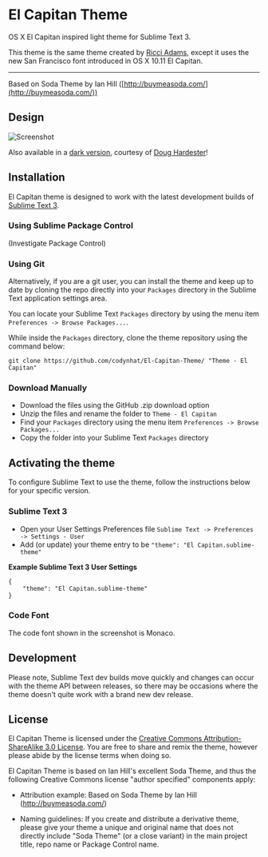 # El Capitan Theme

OS X El Capitan inspired light theme for Sublime Text 3.

This theme is the same theme created by [Ricci Adams](https://github.com/iccir), except it uses the new San Francisco font introduced in OS X 10.11 El Capitan.

---

Based on Soda Theme by Ian Hill ([http://buymeasoda.com/](http://buymeasoda.com/))

## Design

![Screenshot](https://raw.githubusercontent.com/wiki/iccir/El-Capitan-Theme/Screenshot.png)

Also available in a [dark version](https://github.com/r3volution11/El-Capitan-Theme), courtesy of [Doug Hardester](https://github.com/r3volution11)!

## Installation

El Capitan theme is designed to work with the latest development builds of [Sublime Text 3](http://www.sublimetext.com/3dev).

### Using Sublime Package Control

(Investigate Package Control)
<!--If you are using Will Bond's excellent [Sublime Package Control](http://wbond.net/sublime_packages/package_control), you can easily install Soda Theme via the `Package Control: Install Package` menu item. The Soda Theme package is listed as `Theme - Soda` in the packages list.-->

### Using Git

Alternatively, if you are a git user, you can install the theme and keep up to date by cloning the repo directly into your `Packages` directory in the Sublime Text application settings area.

You can locate your Sublime Text `Packages` directory by using the menu item `Preferences -> Browse Packages...`.

While inside the `Packages` directory, clone the theme repository using the command below:

    git clone https://github.com/codynhat/El-Capitan-Theme/ "Theme - El Capitan"

### Download Manually

* Download the files using the GitHub .zip download option
* Unzip the files and rename the folder to `Theme - El Capitan`
* Find your `Packages` directory using the menu item  `Preferences -> Browse Packages...`
* Copy the folder into your Sublime Text `Packages` directory

## Activating the theme

To configure Sublime Text to use the theme, follow the instructions below for your specific version.

### Sublime Text 3

* Open your User Settings Preferences file `Sublime Text -> Preferences -> Settings - User`
* Add (or update) your theme entry to be `"theme": "El Capitan.sublime-theme"`

**Example Sublime Text 3 User Settings**

    {
        "theme": "El Capitan.sublime-theme"
    }


### Code Font

The code font shown in the screenshot is Monaco.

## Development

Please note, Sublime Text dev builds move quickly and changes can occur with the theme API between releases, so there may be occasions where the theme doesn't quite work with a brand new dev release.

## License

El Capitan Theme is licensed under the [Creative Commons Attribution-ShareAlike 3.0 License](http://creativecommons.org/licenses/by-sa/3.0/). You are free to share and remix the theme, however please abide by the license terms when doing so.

El Capitan Theme is based on Ian Hill's excellent Soda Theme, and thus the following Creative Commons license "author specified" components apply:

* Attribution example: Based on Soda Theme by Ian Hill (http://buymeasoda.com/)

* Naming guidelines: If you create and distribute a derivative theme, please give your theme a unique and original name that does not directly include "Soda Theme" (or a close variant) in the main project title, repo name or Package Control name.
